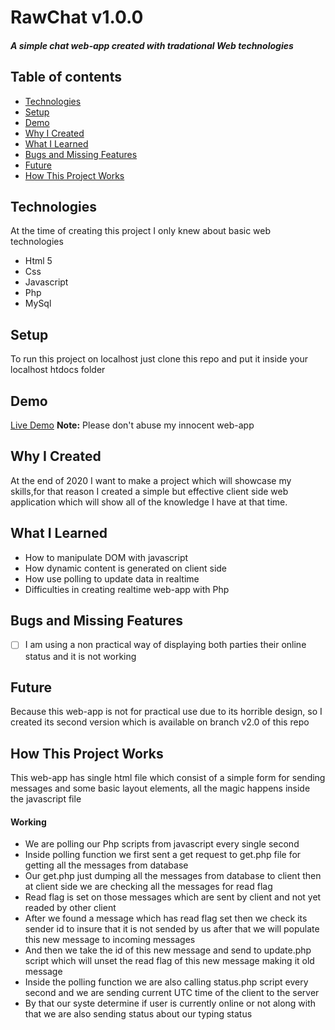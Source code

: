 # RawChat v1.0.0
##### A simple chat web-app created with tradational Web technologies
## Table of contents
* [Technologies](#technologies)
* [Setup](#setup)
* [Demo](#demo)
* [Why I Created](#why-i-created)
* [What I Learned](#what-i-learned)
* [Bugs and Missing Features](#bugs-and-missing-features)
* [Future](#future)
* [How This Project Works](#how-this-project-works)

## Technologies
At the time of creating this project I only knew about basic web technologies
* Html 5
* Css
* Javascript
* Php
* MySql

## Setup
To run this project on localhost just clone this repo and put it inside your localhost htdocs folder

## Demo
[Live Demo](http://erdum.42web.io/raw_chat) **Note:** Please don't abuse my innocent web-app

## Why I Created
At the end of 2020 I want to make a project which will showcase my skills,for that reason I created a simple but effective client side web application which will show all of the knowledge I have at that time.

## What I Learned
* How to manipulate DOM with javascript
* How dynamic content is generated on client side
* How use polling to update data in realtime
* Difficulties in creating realtime web-app with Php

## Bugs and Missing Features
* [ ] I am using a non practical way of displaying both parties their online status and it is not working

## Future
Because this web-app is not for practical use due to its horrible design, so I created its second version which is available on branch v2.0 of this repo

## How This Project Works
This web-app has single html file which consist of a simple form for sending messages and some basic layout elements, all the magic happens inside the javascript file
#### Working
* We are polling our Php scripts from javascript every single second
* Inside polling function we first sent a get request to get.php file for getting all the messages from database
* Our get.php just dumping all the messages from database to client then at client side we are checking all the messages for read flag
* Read flag is set on those messages which are sent by client and not yet readed by other client 
* After we found a message which has read flag set then we check its sender id to insure that it is not sended by us after that we will populate this new message to incoming messages
* And then we take the id of this new message and send to update.php script which will unset the read flag of this new message making it old message
* Inside the polling function we are also calling status.php script every second and we are sending current UTC time of the client to the server
* By that our syste determine if user is currently online or not along with that we are also sending status about our typing status 

